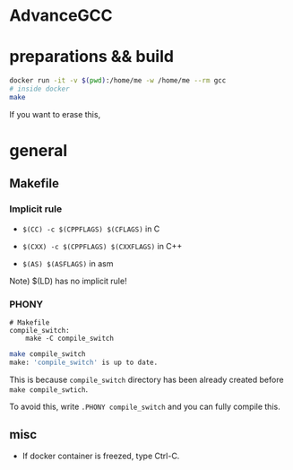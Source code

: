 # AdvanceGCC

# preparations && build

```sh
docker run -it -v $(pwd):/home/me -w /home/me --rm gcc
# inside docker
make
```

If you want to erase this, 

# general

## Makefile

### Implicit rule

+ `$(CC) -c $(CPPFLAGS) $(CFLAGS)` in C

+ `$(CXX) -c $(CPPFLAGS) $(CXXFLAGS)` in C++

+ `$(AS) $(ASFLAGS)` in asm

Note) $(LD) has no implicit rule!

### PHONY

```
# Makefile
compile_switch:
	make -C compile_switch
```

```sh
make compile_switch
make: 'compile_switch' is up to date.
```

This is because `compile_switch` directory has been already created before `make compile_swtich`.

To avoid this, write `.PHONY compile_switch` and you can fully compile this.

## misc

+ If docker container is freezed, type Ctrl-C. 
